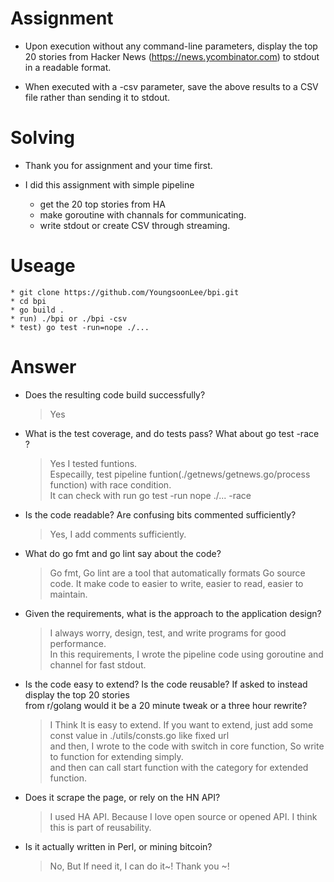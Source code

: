 # Assignment  
* Upon execution without any command-line parameters, display the top 20 stories from Hacker
News (https://news.ycombinator.com) to stdout in a readable format.  

* When executed with a -csv parameter, save the above results to a CSV file rather than sending
it to stdout.  

# Solving
* Thank you for assignment and your time first.  

* I did this assignment with simple pipeline  
    * get the 20 top stories from HA
    * make goroutine with channals for communicating.
    * write stdout or create CSV through streaming.

# Useage  
    * git clone https://github.com/YoungsoonLee/bpi.git
    * cd bpi
    * go build .
    * run) ./bpi or ./bpi -csv
    * test) go test -run=nope ./...

# Answer
* Does the resulting code build successfully?  
    > Yes  

* What is the test coverage, and do tests pass? What about go test -race ?  
    > Yes I tested funtions.  
    >    Especailly, test pipeline funtion(./getnews/getnews.go/process function) with race condition.  
    >    It can check with run go test -run nope ./... -race  

* Is the code readable? Are confusing bits commented sufficiently?  
    > Yes, I add comments sufficiently.  

* What do go fmt and go lint say about the code?  
    > Go fmt, Go lint  are a tool that automatically formats Go source code. 
    > It make code to easier to write, easier to read, easier to maintain.  

* Given the requirements, what is the approach to the application design?  
    > I always worry, design, test, and write programs for good performance.  
    > In this requirements, I wrote the pipeline code using goroutine and channel for fast stdout.  
* Is the code easy to extend? Is the code reusable? If asked to instead display the top 20 stories  
  from r/golang would it be a 20 minute tweak or a three hour rewrite?  
  > I Think It is easy to extend. If you want to extend, just add some const value in ./utils/consts.go like fixed url  
  > and then, I wrote to the code with switch in core function, So write to function for extending simply.  
  > and then can call start function with the category for extended function.  

* Does it scrape the page, or rely on the HN API?  
  > I used HA API. Because I love open source or opened API. I think this is part of reusability.  

* Is it actually written in Perl, or mining bitcoin?
  > No, But If need it, I can do it~!  Thank you ~!  
